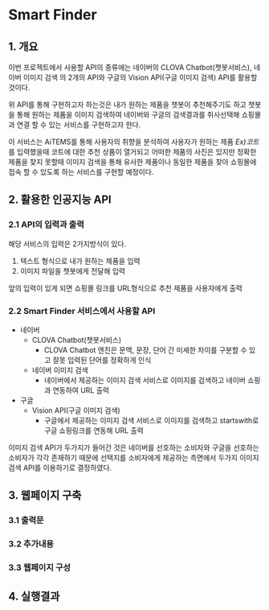 # Smart Finder

## 1. 개요
이번 프로젝트에서 사용할 API의 종류에는 네이버의 CLOVA Chatbot(챗봇서비스), 네이버 이미지 검색 의 2개의 API와
구글의 Vision API(구글 이미지 검색) API를 활용할것이다.

위 API를 통해 구현하고자 하는것은 내가 원하는 제품을 챗봇이 추천해주기도 하고 챗봇을 통해
원하는 제품을 이미지 검색하여 네이버와 구글의 검색결과를 취사선택해 쇼핑몰과 연결 할 수 있는 서비스를 구현하고자 한다.

이 서비스는 AiTEMS를 통해 사용자의 취향을 분석하여 사용자가 원하는 제품 _Ex)코트_ 를 입력했을때 코트에 대한 추천 상품이
열거되고 어떠한 제품의 사진은 있지만 정확한 제품을 찾지 못할때 이미지 검색을 통해 유사한 제품이나 동일한 제품을 찾아 쇼핑몰에
접속 할 수 있도록 하는 서비스를 구현할 예정이다.

## 2. 활용한 인공지능 API
### 2.1 API의 입력과 출력
해당 서비스의 입력은 2가지방식이 있다.
  1. 텍스트 형식으로 내가 원하는 제품을 입력
  2. 이미지 파일을 챗봇에게 전달해 입력

앞의 입력이 있게 되면 쇼핑몰 링크를 URL형식으로 추천 제품을 사용자에게 출력

### 2.2 Smart Finder 서비스에서 사용할 API
- 네이버
  - CLOVA Chatbot(챗봇서비스)
    - CLOVA Chatbot 엔진은 문맥, 문장, 단어 간 미세한 차이를 구분할 수 있고 잘못 입력된 단어를 정확하게 인식
  - 네이버 이미지 검색
    - 네이버에서 제공하는 이미지 검색 서비스로 이미지를 검색하고 네이버 쇼핑과 연동하여 URL 출력
- 구글
  - Vision API(구글 이미지 검색)
    - 구글에서 제공하는 이미지 검색 서비스로 이미지를 검색하고 startswith로 구글 쇼핑링크를 연동해 URL 출력

이미지 검색 API가 두가지가 들어간 것은 네이버를 선호하는 소비자와 구글을 선호하는 소비자가 각각 존재하기 때문에
선택지를 소비자에게 제공하는 측면에서 두가지 이미지 검색 API를 이용하기로 결정하였다.
## 3. 웹페이지 구축

### 3.1 출력문
### 3.2 추가내용
### 3.3 웹페이지 구성

## 4. 실행결과
